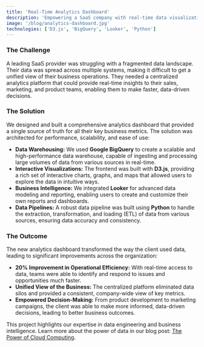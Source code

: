 ```yaml
---
title: 'Real-Time Analytics Dashboard'
description: 'Empowering a SaaS company with real-time data visualization, leading to a 20% improvement in operational efficiency.'
image: '/blog/analytics-dashboard.jpg'
technologies: ['D3.js', 'BigQuery', 'Looker', 'Python']
---
```


### The Challenge

A leading SaaS provider was struggling with a fragmented data landscape. Their data was spread across multiple systems, making it difficult to get a unified view of their business operations. They needed a centralized analytics platform that could provide real-time insights to their sales, marketing, and product teams, enabling them to make faster, data-driven decisions.

### The Solution

We designed and built a comprehensive analytics dashboard that provided a single source of truth for all their key business metrics. The solution was architected for performance, scalability, and ease of use:

-   **Data Warehousing:** We used **Google BigQuery** to create a scalable and high-performance data warehouse, capable of ingesting and processing large volumes of data from various sources in real-time.
-   **Interactive Visualizations:** The frontend was built with **D3.js**, providing a rich set of interactive charts, graphs, and maps that allowed users to explore the data in intuitive ways.
-   **Business Intelligence:** We integrated **Looker** for advanced data modeling and reporting, enabling users to create and customize their own reports and dashboards.
-   **Data Pipelines:** A robust data pipeline was built using **Python** to handle the extraction, transformation, and loading (ETL) of data from various sources, ensuring data accuracy and consistency.

### The Outcome

The new analytics dashboard transformed the way the client used data, leading to significant improvements across the organization:

-   **20% Improvement in Operational Efficiency:** With real-time access to data, teams were able to identify and respond to issues and opportunities much faster.
-   **Unified View of the Business:** The centralized platform eliminated data silos and provided a consistent, company-wide view of key metrics.
-   **Empowered Decision-Making:** From product development to marketing campaigns, the client was able to make more informed, data-driven decisions, leading to better business outcomes.

This project highlights our expertise in data engineering and business intelligence. Learn more about the power of data in our blog post: [The Power of Cloud Computing](/blog/the-power-of-cloud-computing).
